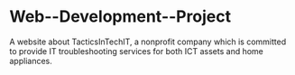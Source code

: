 # Web--Development--Project
A website about TacticsInTechIT, a nonprofit company which is committed to provide IT troubleshooting services for both ICT assets and home appliances.
